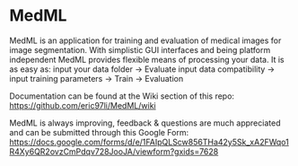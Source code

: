 # MedML
MedML is an application for training and evaluation of medical images for image segmentation. 
With simplistic GUI interfaces and being platform independent MedML provides flexible means of processing your data.
It is as easy as: input your data folder -> Evaluate input data compatibility -> input training parameters -> Train -> Evaluation

Documentation can be found at the Wiki section of this repo: https://github.com/eric97li/MedML/wiki

MedML is always improving, feedback & questions are much appreciated and can be submitted through this Google Form: https://docs.google.com/forms/d/e/1FAIpQLScw856THa42y5Sk_xA2FWqo1R4Xy6QR2ovzCmPdqv728JooJA/viewform?gxids=7628
